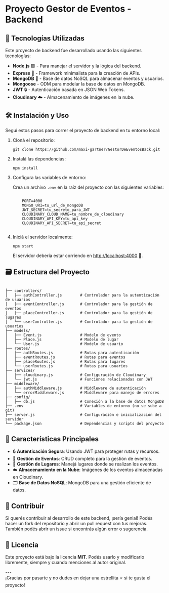 <h1>Proyecto Gestor de Eventos - Backend</h1>

<h2>🚀 Tecnologías Utilizadas</h2>

<p>Este proyecto de backend fue desarrollado usando las siguientes tecnologías:</p>
<ul>
  <li><strong>Node.js</strong> 🟩 - Para manejar el servidor y la lógica del backend.</li>
  <li><strong>Express</strong> 🚏 - Framework minimalista para la creación de APIs.</li>
  <li><strong>MongoDB</strong> 🍃 - Base de datos NoSQL para almacenar eventos y usuarios.</li>
  <li><strong>Mongoose</strong> - ODM para modelar la base de datos en MongoDB.</li>
  <li><strong>JWT</strong> 🔒 - Autenticación basada en JSON Web Tokens.</li>
  <li><strong>Cloudinary</strong> ☁️ - Almacenamiento de imágenes en la nube.</li>
</ul>

<h2>🛠️ Instalación y Uso</h2>

<p>Seguí estos pasos para correr el proyecto de backend en tu entorno local:</p>

<ol>
  <li>Cloná el repositorio:</li>

  <pre><code>git clone https://github.com/maxi-gartner/GestorDeEventosBack.git</code></pre>

  <li>Instalá las dependencias:</li>

  <pre><code>npm install</code></pre>

  <li>Configura las variables de entorno:</li>

  <p>Crea un archivo <code>.env</code> en la raíz del proyecto con las siguientes variables:</p>

  <pre><code>
    PORT=4000
    MONGO_URI=tu_url_de_mongoDB
    JWT_SECRET=tu_secreto_para_JWT
    CLOUDINARY_CLOUD_NAME=tu_nombre_de_cloudinary
    CLOUDINARY_API_KEY=tu_api_key
    CLOUDINARY_API_SECRET=tu_api_secret
  </code></pre>

  <li>Iniciá el servidor localmente:</li>

  <pre><code>npm start</code></pre>

  <p>El servidor debería estar corriendo en <a href="http://localhost:4000">http://localhost:4000</a> 🎉.</p>
</ol>

<h2>🗃️ Estructura del Proyecto</h2>

<pre><code>
├── controllers/
│   ├── authController.js        # Controlador para la autenticación de usuarios
│   ├── eventController.js       # Controlador para la gestión de eventos
│   ├── placeController.js       # Controlador para la gestión de lugares
│   └── userController.js        # Controlador para la gestión de usuarios
├── models/
│   ├── Event.js                 # Modelo de evento
│   ├── Place.js                 # Modelo de lugar
│   └── User.js                  # Modelo de usuario
├── routes/
│   ├── authRoutes.js            # Rutas para autenticación
│   ├── eventRoutes.js           # Rutas para eventos
│   ├── placeRoutes.js           # Rutas para lugares
│   └── userRoutes.js            # Rutas para usuarios
├── services/
│   ├── cloudinary.js            # Configuración de Cloudinary
│   └── jwt.js                   # Funciones relacionadas con JWT
├── middleware/
│   ├── authMiddleware.js        # Middleware de autenticación
│   └── errorMiddleware.js       # Middleware para manejo de errores
├── config/
│   ├── db.js                    # Conexión a la base de datos MongoDB
├── .env                         # Variables de entorno (no se sube a git)
├── server.js                    # Configuración e inicialización del servidor
└── package.json                 # Dependencias y scripts del proyecto
</code></pre>

<h2>🚩 Características Principales</h2>

<ul>
  <li>🔒 <strong>Autenticación Segura</strong>: Usando JWT para proteger rutas y recursos.</li>
  <li>📅 <strong>Gestión de Eventos</strong>: CRUD completo para la gestión de eventos.</li>
  <li>📍 <strong>Gestión de Lugares</strong>: Manejá lugares donde se realizan los eventos.</li>
  <li>☁️ <strong>Almacenamiento en la Nube</strong>: Imágenes de los eventos almacenadas en Cloudinary.</li>
  <li>🗂️ <strong>Base de Datos NoSQL</strong>: MongoDB para una gestión eficiente de datos.</li>
</ul>

<h2>🤝 Contribuir</h2>

<p>Si querés contribuir al desarrollo de este backend, ¡sería genial! Podés hacer un fork del repositorio y abrir un pull request con tus mejoras. También podés abrir un issue si encontrás algún error o sugerencia.</p>

<h2>📄 Licencia</h2>

<p>Este proyecto está bajo la licencia <strong>MIT</strong>. Podés usarlo y modificarlo libremente, siempre y cuando menciones al autor original.</p>

<p>---<br>¡Gracias por pasarte y no dudes en dejar una estrellita ⭐ si te gusta el proyecto!</p>
